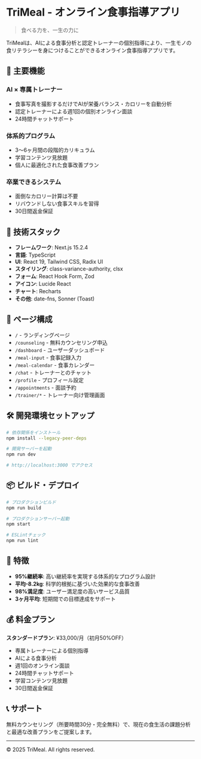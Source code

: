# TriMeal - オンライン食事指導アプリ

> 食べる力を、一生の力に

TriMealは、AIによる食事分析と認定トレーナーの個別指導により、一生モノの食リテラシーを身につけることができるオンライン食事指導アプリです。

## 🌟 主要機能

### AI × 専属トレーナー
- 食事写真を撮影するだけでAIが栄養バランス・カロリーを自動分析
- 認定トレーナーによる週1回の個別オンライン面談
- 24時間チャットサポート

### 体系的プログラム
- 3〜6ヶ月間の段階的カリキュラム
- 学習コンテンツ見放題
- 個人に最適化された食事改善プラン

### 卒業できるシステム
- 面倒なカロリー計算は不要
- リバウンドしない食事スキルを習得
- 30日間返金保証

## 🚀 技術スタック

- **フレームワーク**: Next.js 15.2.4
- **言語**: TypeScript
- **UI**: React 19, Tailwind CSS, Radix UI
- **スタイリング**: class-variance-authority, clsx
- **フォーム**: React Hook Form, Zod
- **アイコン**: Lucide React
- **チャート**: Recharts
- **その他**: date-fns, Sonner (Toast)

## 📱 ページ構成

- `/` - ランディングページ
- `/counseling` - 無料カウンセリング申込
- `/dashboard` - ユーザーダッシュボード
- `/meal-input` - 食事記録入力
- `/meal-calendar` - 食事カレンダー
- `/chat` - トレーナーとのチャット
- `/profile` - プロフィール設定
- `/appointments` - 面談予約
- `/trainer/*` - トレーナー向け管理画面

## 🛠 開発環境セットアップ

```bash
# 依存関係をインストール
npm install --legacy-peer-deps

# 開発サーバーを起動
npm run dev

# http://localhost:3000 でアクセス
```

## 📦 ビルド・デプロイ

```bash
# プロダクションビルド
npm run build

# プロダクションサーバー起動
npm start

# ESLintチェック
npm run lint
```

## 🎯 特徴

- **95%継続率**: 高い継続率を実現する体系的なプログラム設計
- **平均-8.2kg**: 科学的根拠に基づいた効果的な食事改善
- **98%満足度**: ユーザー満足度の高いサービス品質
- **3ヶ月平均**: 短期間での目標達成をサポート

## 💰 料金プラン

**スタンダードプラン**: ¥33,000/月（初月50%OFF）
- 専属トレーナーによる個別指導
- AIによる食事分析
- 週1回のオンライン面談
- 24時間チャットサポート
- 学習コンテンツ見放題
- 30日間返金保証

## 📞 サポート

無料カウンセリング（所要時間30分・完全無料）で、現在の食生活の課題分析と最適な改善プランをご提案します。

---

© 2025 TriMeal. All rights reserved.
